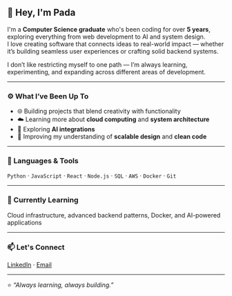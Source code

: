 
## 👋 Hey, I'm Pada

I'm a **Computer Science graduate** who's been coding for over **5 years**, exploring everything from web development to AI and system design.  
I love creating software that connects ideas to real-world impact — whether it’s building seamless user experiences or crafting solid backend systems.

I don’t like restricting myself to one path — I’m always learning, experimenting, and expanding across different areas of development.

---

### ⚙️ What I’ve Been Up To
- 🌐 Building projects that blend creativity with functionality  
- ☁️ Learning more about **cloud computing** and **system architecture**  
- 🤖 Exploring **AI integrations** 
- 🧩 Improving my understanding of **scalable design** and **clean code**

---

### 🧠 Languages & Tools
`Python` · `JavaScript` · `React` · `Node.js` · `SQL` · `AWS` · `Docker` · `Git`

---

### 🌱 Currently Learning
Cloud infrastructure, advanced backend patterns, Docker, and AI-powered applications

---

### 📫 Let's Connect
[LinkedIn](https://www.linkedin.com/in/pada/)  · [Email](pjmayer@ualberta.ca)

---

⭐ _“Always learning, always building.”_
